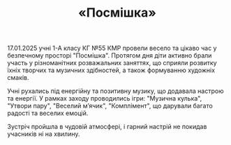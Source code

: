 ﻿---
title: «Посмішка»
---

17.01.2025 учні 1-А класу КГ №55 КМР провели весело та цікаво час у безпечному просторі "Посмішка". Протягом дня діти активно брали участь у різноманітних розважальних заняттях, що сприяли розвитку їхніх творчих та музичних здібностей, а також формуванню художніх смаків.

Учні рухались під енергійну та позитивну музику, що додавала настрою та енергії. У рамках заходу проводились ігри: "Музична кулька", "Утвори пару", "Веселий м’ячик", "Комплімент", що дарували багато радості та веселих емоцій.

Зустріч пройшла в чудовій атмосфері, і гарний настрій не покидав учасників ні на хвилину.

<slideshow />
